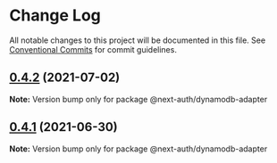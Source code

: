 # Change Log

All notable changes to this project will be documented in this file.
See [Conventional Commits](https://conventionalcommits.org) for commit guidelines.

## [0.4.2](https://github.com/nextauthjs/adapters/compare/@next-auth/dynamodb-adapter@0.4.1...@next-auth/dynamodb-adapter@0.4.2) (2021-07-02)

**Note:** Version bump only for package @next-auth/dynamodb-adapter

## [0.4.1](https://github.com/nextauthjs/adapters/compare/@next-auth/dynamodb-adapter@0.4.0...@next-auth/dynamodb-adapter@0.4.1) (2021-06-30)

**Note:** Version bump only for package @next-auth/dynamodb-adapter
